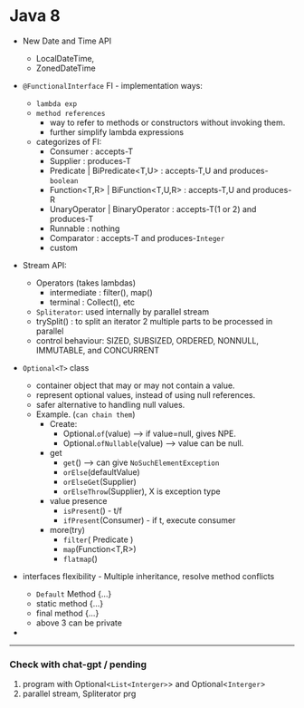 # Java 8

- New Date and Time API
  - LocalDateTime,
  - ZonedDateTime
  
- `@FunctionalInterface` FI - implementation ways:
    - `lambda exp`
    - `method references` 
      - way to refer to methods or constructors without invoking them.
      - further simplify lambda expressions
    - categorizes of FI:
      - Consumer<T> : accepts-T
      - Supplier<T> : produces-T
      - Predicate<T> | BiPredicate<T,U> : accepts-T,U and produces-`boolean`
      - Function<T,R> | BiFunction<T,U,R> : accepts-T,U and produces-R
      - UnaryOperator<T> | BinaryOperator<T> :  accepts-T(1 or 2) and produces-T
      - Runnable : nothing
      - Comparator<T> :  accepts-T and produces-`Integer`
      - custom

- Stream API:
  - Operators (takes lambdas)
    - intermediate : filter(), map()
    - terminal : Collect(), etc
  - `Spliterator`: used internally by parallel stream 
   - trySplit() : to split an iterator 2 multiple parts to be processed in parallel
   - control behaviour: SIZED, SUBSIZED, ORDERED, NONNULL, IMMUTABLE, and CONCURRENT

- `Optional<T>` class
  - container object that may or may not contain a value.
  - represent optional values, instead of using null references.
  - safer alternative to handling null values.
  - Example. (`can chain them`)
    - Create:
      - Optional.`of`(value) --> if value=null, gives NPE.
      - Optional.`ofNullable`(value) -->  value can be null.
    - get
      - `get`() --> can give `NoSuchElementException`
      - `orElse`(defaultValue)
      - `orElseGet`(Supplier<T>)
      - `orElseThrow`(Supplier<X>), X is exception type
    - value presence
      - `isPresent`() - t/f
      - `ifPresent`(Consumer<T>) - if t, execute consumer
    - more(try)
      - `filter`( Predicate<T> )
      - `map`(Function<T,R>)
      - `flatmap`()

- interfaces flexibility - Multiple inheritance, resolve method conflicts
  - `Default` Method {...}
  - static method  {...}
  - final method  {...}
  - above 3 can be private

- 
---
### Check with chat-gpt / pending
1. program with Optional<`List<Interger>`>  and  Optional<`Interger`>
2. parallel stream, Spliterator prg